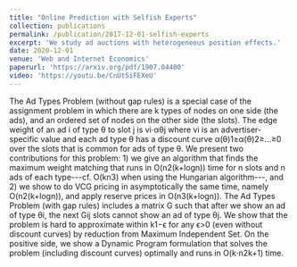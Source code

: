 ```yaml
---
title: "Online Prediction with Selfish Experts"
collection: publications
permalink: /publication/2017-12-01-selfish-experts
excerpt: 'We study ad auctions with heterogeneous position effects.'
date: 2020-12-01
venue: 'Web and Internet Economics'
paperurl: 'https://arxiv.org/pdf/1907.04400'
video: 'https://youtu.be/CnUt5iFEXeU'
---
```


The Ad Types Problem (without gap rules) is a special case of the assignment problem in which there are k types of nodes on one side (the ads), and an ordered set of nodes on the other side (the slots). The edge weight of an ad i of type θ to slot j is vi⋅αθj where vi is an advertiser-specific value and each ad type θ has a discount curve α(θ)1≥α(θ)2≥...≥0 over the slots that is common for ads of type θ. We present two contributions for this problem: 1) we give an algorithm that finds the maximum weight matching that runs in O(n2(k+logn)) time for n slots and n ads of each type---cf. O(kn3) when using the Hungarian algorithm---, and 2) we show to do VCG pricing in asymptotically the same time, namely O(n2(k+logn)), and apply reserve prices in O(n3(k+logn)).
The Ad Types Problem (with gap rules) includes a matrix G such that after we show an ad of type θi, the next Gij slots cannot show an ad of type θj. We show that the problem is hard to approximate within k1−ϵ for any ϵ>0 (even without discount curves) by reduction from Maximum Independent Set. On the positive side, we show a Dynamic Program formulation that solves the problem (including discount curves) optimally and runs in O(k⋅n2k+1) time. 
